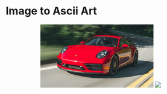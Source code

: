 # Image to Ascii Art

<p align="center">
  <img src="/images/example2.jpeg" width="300" />
  <img src="/path/to/image2.png" width="300" /> 
</p>


